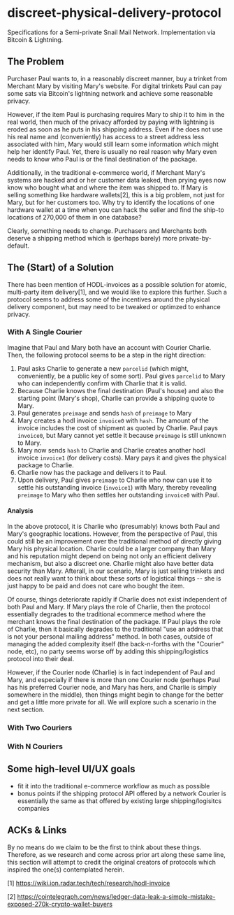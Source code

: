 # discreet-physical-delivery-protocol
Specifications for a Semi-private Snail Mail Network. Implementation via Bitcoin &amp; Lightning.

## The Problem
Purchaser Paul wants to, in a reasonably discreet manner, buy a trinket from 
Merchant Mary by visiting Mary's website. For digital trinkets Paul can pay some
sats via Bitcoin's lightning network and achieve some reasonable privacy.

However, if the item Paul is purchasing requires Mary to ship it to him in the
real world, then much of the privacy afforded by paying with lightning is eroded
as soon as he puts in his shipping address. Even if he does not use his real name
and (conveniently) has access to a street address less associated with him, Mary
would still learn some information which might help her identify Paul. Yet,
there is usually no real reason why Mary even needs to know who Paul is or the 
final destination of the package.

Additionally, in the traditional e-commerce world, if Merchant Mary's systems are
hacked and or her customer data leaked, then prying eyes now know who bought
what and where the item was shipped to. If Mary is selling something like
hardware wallets[2], this is a big problem, not just for Mary, but for her
customers too. Why try to identify the locations of one hardware wallet at a
time when you can hack the seller and find the ship-to locations of 270,000 of 
them in one database?

Clearly, something needs to change. Purchasers and Merchants both deserve a
shipping method which is (perhaps barely) more private-by-default.

## The (Start) of a Solution
There has been mention of HODL-invoices as a possible solution for atomic,
multi-party item delivery[1], and we would like to explore this further. Such
a protocol seems to address some of the incentives around the physical delivery
component, but may need to be tweaked or optimzed to enhance privacy.

### With A Single Courier
Imagine that Paul and Mary both have an account with Courier Charlie. Then, the
following protocol seems to be a step in the right direction:
1.  Paul asks Charlie to generate a new `parcelid` (which might, conveniently, be a public key of some sort). Paul gives `parcelid` to Mary who can independently confirm with Charlie that it is valid.
2.  Because Charlie knows the final destination (Paul's house) and also the starting point (Mary's shop), Charlie can provide a shipping quote to Mary.
2.  Paul generates `preimage` and sends `hash` of `preimage` to Mary 
2.  Mary creates a hodl invoice `invoice0` with `hash`. The amount of the invoice includes the cost of shipment as quoted by Charlie. Paul pays `invoice0`, but Mary cannot yet settle it because `preimage` is still unknown to Mary.
3.  Mary now sends `hash` to Charlie and Charlie creates another hodl invoice `invoice1` (for delivery costs). Mary pays it and gives the physical package to Charlie.
4.  Charlie now has the package and delivers it to Paul.
5.  Upon delivery, Paul gives `preimage` to Charlie who now can use it to settle his outstanding invoice (`invoice1`) with Mary, thereby revealing `preimage` to Mary who then settles her outstanding `invoice0` with Paul.

#### Analysis
In the above protocol, it is Charlie who (presumably) knows both Paul and Mary's geographic locations. However, from the perspective of Paul, this could still be an improvement over the traditional method of directly giving Mary his physical location. Charlie could be a larger company than Mary and his reputation might depend on being not only an efficient delivery mechanism, but also a discreet one. Charlie might also have better data security than Mary. Afterall, in our scenario, Mary is just selling trinkets and does not really want to think about these sorts of logistical things -- she is just happy to be paid and does not care who bought the item.

Of course, things deteriorate rapidly if Charlie does not exist independent of both Paul and Mary. If Mary plays the role of Charlie, then the protocol essentially degrades to the traditional ecommerce method where the merchant knows the final destination of the package. If Paul plays the role of Charlie, then it basically degrades to the traditional "use an address that is not your personal mailing address" method. In both cases, outside of managing the added complexity itself (the back-n-forths with the "Courier" node, etc), no party seems worse off by adding this shipping/logistics protocol into their deal. 

However, if the Courier node (Charlie) is in fact independent of Paul and Mary, and especially if there is more than one Courier node (perhaps Paul has his preferred Courier node, and Mary has hers, and Charlie is simply somewhere in the middle), then things might begin to change for the better and get a little more private for all. We will explore such a scenario in the next section.

### With Two Couriers

### With N Couriers

## Some high-level UI/UX goals
* fit it into the traditional e-commerce workflow as much as possible
* bonus points if the shipping protocol API offered by a network Courier is essentially the same as that offered by existing large shipping/logisitcs companies

## ACKs & Links
By no means do we claim to be the first to think about these things. Therefore, as
we research and come across prior art along these same line, this section will
attempt to credit the original creators of protocols which inspired the one(s)
contemplated herein.

[1] https://wiki.ion.radar.tech/tech/research/hodl-invoice

[2] https://cointelegraph.com/news/ledger-data-leak-a-simple-mistake-exposed-270k-crypto-wallet-buyers
